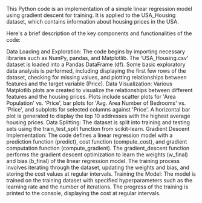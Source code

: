 This Python code is an implementation of a simple linear regression model using gradient descent for training. It is applied to the USA_Housing dataset, which  contains information about housing prices in the USA.

Here's a brief description of the key components and functionalities of the code:

Data Loading and Exploration:
The code begins by importing necessary libraries such as NumPy, pandas, and Matplotlib.
The 'USA_Housing.csv' dataset is loaded into a Pandas DataFrame (df).
Some basic exploratory data analysis is performed, including displaying the first few rows of the dataset, checking for missing values, and plotting relationships between features and the target variable (Price).
Data Visualization:
Various Matplotlib plots are created to visualize the relationships between different features and the housing prices.
Plots include scatter plots for 'Area Population' vs. 'Price', bar plots for 'Avg. Area Number of Bedrooms' vs. 'Price', and subplots for selected columns against 'Price'.
A horizontal bar plot is generated to display the top 10 addresses with the highest average housing prices.
Data Splitting:
The dataset is split into training and testing sets using the train_test_split function from scikit-learn.
Gradient Descent Implementation:
The code defines a linear regression model with a prediction function (predict), cost function (compute_cost), and gradient computation function (compute_gradient).
The gradient_descent function performs the gradient descent optimization to learn the weights (w_final) and bias (b_final) of the linear regression model.
The training process involves iterating through the dataset, updating the weights and bias, and storing the cost values at regular intervals.
Training the Model:
The model is trained on the training dataset with specified hyperparameters such as the learning rate and the number of iterations.
The progress of the training is printed to the console, displaying the cost at regular intervals.
